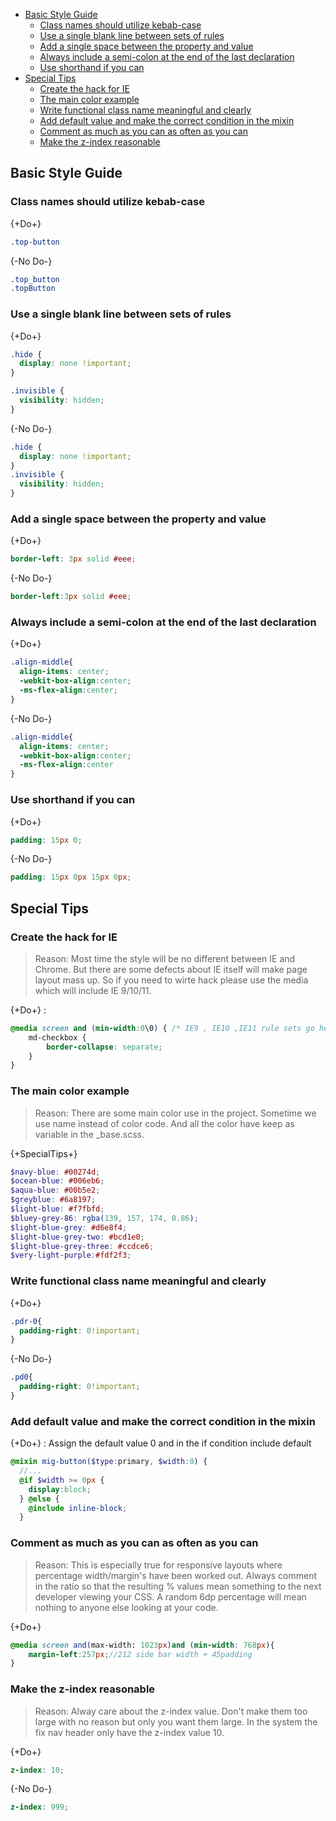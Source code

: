 - [Basic Style Guide](#basic-style-guide)
  - [Class names should utilize kebab-case](#class-names-should-utilize-kebab-case)
  - [Use a single blank line between sets of rules](#use-a-single-blank-line-between-sets-of-rules)
  - [Add a single space between the property and value](#add-a-single-space-between-the-property-and-value)
  - [Always include a semi-colon at the end of the last declaration](#always-include-a-semi-colon-at-the-end-of-the-last-declaration)
  - [Use shorthand if you can](#use-shorthand-if-you-can)
- [Special Tips](#special-tips)
  - [Create the hack for IE](#create-the-hack-for-ie)
  - [The main color example](#the-main-color-example)
  - [Write functional class name meaningful and clearly](#write-functional-class-name-meaningful-and-clearly)
  - [Add default value and make the correct condition in the mixin](#add-default-value-and-make-the-correct-condition-in-the-mixin)
  - [Comment as much as you can as often as you can](#comment-as-much-as-you-can-as-often-as-you-can)
  - [Make the z-index reasonable](#make-the-z-index-reasonable)

## Basic Style Guide

### Class names should utilize kebab-case

{+Do+}

```scss
.top-button
```

{-No Do-}

```scss
.top_button
.topButton
```

### Use a single blank line between sets of rules

{+Do+}

```scss
.hide {
  display: none !important; 
}

.invisible {
  visibility: hidden; 
}
```

{-No Do-}

```scss
.hide {
  display: none !important; 
}
.invisible {
  visibility: hidden; 
}
```

### Add a single space between the property and value

{+Do+}

```scss
border-left: 3px solid #eee;
```

{-No Do-}

```scss
border-left:3px solid #eee;
```

### Always include a semi-colon at the end of the last declaration

{+Do+}

```scss
.align-middle{
  align-items: center;
  -webkit-box-align:center;
  -ms-flex-align:center;
}
```

{-No Do-}

```scss
.align-middle{
  align-items: center;
  -webkit-box-align:center;
  -ms-flex-align:center
}
```

### Use shorthand if you can

{+Do+}

```scss
padding: 15px 0;
```

{-No Do-}

```scss
padding: 15px 0px 15px 0px; 
```

## Special Tips

### Create the hack for IE

> Reason: Most time the style will be no different between IE and Chrome. But there are some defects about IE itself will make page layout mass up. So if you need to wirte hack please use the media which will include IE 9/10/11.

{+Do+} : 

```scss
@media screen and (min-width:0\0) { /* IE9 , IE10 ,IE11 rule sets go here */
    md-checkbox {
        border-collapse: separate;
    }
}
```

### The main color example

> Reason: There are some main color use in the project. Sometime we use name instead of color code. And all the color have keep as variable in the _base.scss.

{+SpecialTips+}

```scss
$navy-blue: #00274d;
$ocean-blue: #006eb6;
$aqua-blue: #00b5e2;
$greyblue: #6a8197;
$light-blue: #f7fbfd;
$bluey-grey-86: rgba(139, 157, 174, 0.86);
$light-blue-grey: #d6e8f4;
$light-blue-grey-two: #bcd1e0;
$light-blue-grey-three: #ccdce6;
$very-light-purple:#fdf2f3;
```

### Write functional class name meaningful and clearly	

{+Do+}

```scss
.pdr-0{
  padding-right: 0!important;
}
```

{-No Do-}

```scss
.pd0{
  padding-right: 0!important;
}
```

### Add default value and make the correct condition in the mixin

{+Do+} : Assign the default value 0 and in the if condition include default

```scss
@mixin mig-button($type:primary, $width:0) {
  //...
  @if $width >= 0px {
    display:block;
  } @else {
    @include inline-block;
  }
```

### Comment as much as you can as often as you can

> Reason: This is especially true for responsive layouts where percentage width/margin's have been worked out. Always comment in the ratio so that the resulting % values mean something to the next developer viewing your CSS. A random 6dp percentage will mean nothing to anyone else looking at your code.

{+Do+}

```scss
@media screen and(max-width: 1023px)and (min-width: 768px){
    margin-left:257px;//212 side bar width + 45padding
}
```

### Make the z-index reasonable

> Reason: Alway care about the z-index value. Don't make them too large with no reason but only you want them large. In the system the fix nav header only have the z-index value 10.

{+Do+}

```scss
z-index: 10;
```

{-No Do-}

```scss
z-index: 999;
```


